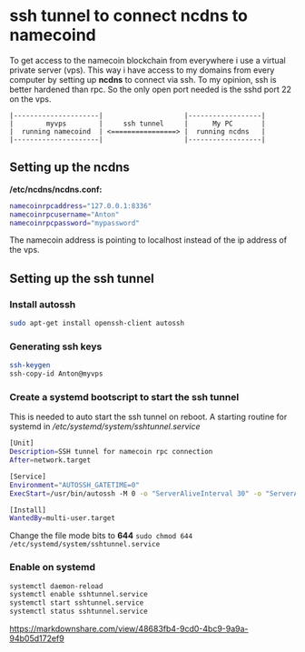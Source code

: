 # ssh tunnel to connect ncdns to namecoind

To get access to the namecoin blockchain from everywhere i use a virtual private server (vps). This way i have access to my domains from every computer by setting up **ncdns** to connect via ssh. To my opinion, ssh is better hardened than rpc. So the only open port needed is the sshd port 22 on the vps.

```vim
|---------------------|                    |------------------|
|        myvps        |     ssh tunnel     |      My PC       |
|  running namecoind  | <================> |  running ncdns   |
|---------------------|                    |------------------|

```


## Setting up the ncdns

**/etc/ncdns/ncdns.conf:**

```bash
namecoinrpcaddress="127.0.0.1:8336"
namecoinrpcusername="Anton"
namecoinrpcpassword="mypassword"
```
The namecoin address is pointing to localhost instead of the ip address of the vps.

## Setting up the ssh tunnel

### Install autossh
```bash
sudo apt-get install openssh-client autossh
```

### Generating ssh keys

```bash
ssh-keygen
ssh-copy-id Anton@myvps
```

### Create a systemd bootscript to start the ssh tunnel

This is needed to auto start the ssh tunnel on reboot.
A starting routine for systemd in */etc/systemd/system/sshtunnel.service* 

```bash
[Unit]
Description=SSH tunnel for namecoin rpc connection
After=network.target

[Service]
Environment="AUTOSSH_GATETIME=0"
ExecStart=/usr/bin/autossh -M 0 -o "ServerAliveInterval 30" -o "ServerAliveCountMax 3" -o "ExitOnForwardFailure=yes" -o "StrictHostKeyChecking=no" -NL 8336:127.0.0.1:8336 -i /home/Anton/.ssh/id_rsa Anton@myvps -p 22

[Install]
WantedBy=multi-user.target
```

Change the file mode bits to **644** ```sudo chmod 644 /etc/systemd/system/sshtunnel.service```

### Enable on systemd

```bash
systemctl daemon-reload
systemctl enable sshtunnel.service
systemctl start sshtunnel.service
systemctl status sshtunnel.service
```

https://markdownshare.com/view/48683fb4-9cd0-4bc9-9a9a-94b05d172ef9